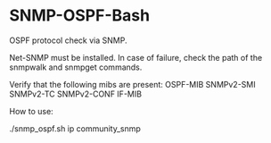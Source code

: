 # SNMP-OSPF-Bash

OSPF protocol check via SNMP.

Net-SNMP must be installed. In case of failure, check the path of the snmpwalk and snmpget commands.

Verify that the following mibs are present: 
    OSPF-MIB
    SNMPv2-SMI
    SNMPv2-TC
    SNMPv2-CONF
    IF-MIB

How to use:

./snmp_ospf.sh ip community_snmp
